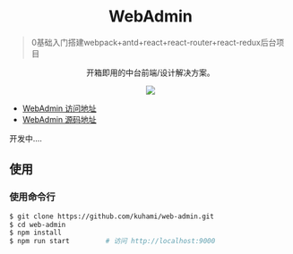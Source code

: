 <h1 align="center">WebAdmin</h1>

> 0基础入门搭建webpack+antd+react+react-router+react-redux后台项目

<div align="center">

开箱即用的中台前端/设计解决方案。

![](https://raw.githubusercontent.com/kuhami/web-admin/master/src/image/Webadmin.png)

</div>

- [WebAdmin 访问地址](https://kuhami.github.io/web-admin)
- [WebAdmin 源码地址](https://github.com/kuhami/web-admin)

开发中....

## 使用

### 使用命令行
```bash
$ git clone https://github.com/kuhami/web-admin.git
$ cd web-admin
$ npm install
$ npm run start         # 访问 http://localhost:9000
```